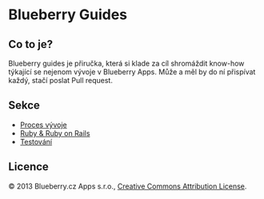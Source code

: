 # Blueberry Guides

## Co to je?

Blueberry guides je přiručka, která si klade za cíl shromáždit know-how 
týkající se nejenom vývoje v Blueberry Apps. Může a měl by do ní 
přispívat každý, stačí poslat Pull request.


## Sekce

* [Proces vývoje](dev-process.md)
* [Ruby & Ruby on Rails](ruby-development.md)
* [Testování](testing.md)


## Licence

© 2013 Blueberry.cz Apps s.r.o., [Creative Commons Attribution 
License](http://creativecommons.org/licenses/by/3.0/).

